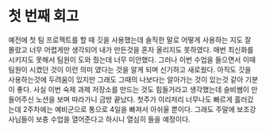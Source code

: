 # 첫 번째 회고

예전에 첫 팀 프로젝트를 할 때 깃을 사용했는데 솔직한 말로 어떻게 사용하는 지도 잘 몰랐고 너무 어렵게만 생각되어 내가 만든것을 혼자 올리지도 못하였다.
매번 최신화를 시키지도 못해서 팀원이 도와 줬는데 너무 미안했다.
그러나 이번 수업을 들으면서 이때 팀원이 시켰던 것이 이런 의미 였다는 것을 알게 되며 신기하고 새로웠다.
아직도 깃을 사용하는것에 두려움이 있지만 그래도 그때의 나보다는 알아가는 것이 있는것 같아 기분이 좋다.
사실 이번 숙제 과제 저장소를 만드는 것도 힘들거라고 생각했는데 슬비쌤이 만들어주신 노션을 보며 따라가니 금방 끝났다.
첫주가 이리저리 너무나도 빠르게 흘러갔는데 2주차에는 예비군으로 통으로 4일을 빠져서 아쉬울 뿐이다.
그래도 주말에 보조강사님들이 보충 수업을 열어준다고 하시니 열심히 들을 예정이다.
